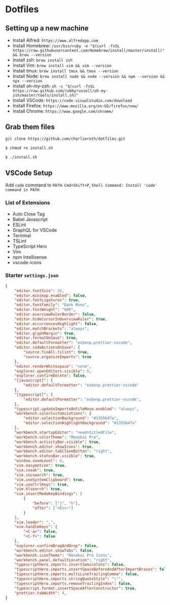 # Dotfiles

## Setting up a new machine

- Install Alfred: `https://www.alfredapp.com`
- Install Homebrew: `/usr/bin/ruby -e "$(curl -fsSL https://raw.githubusercontent.com/Homebrew/install/master/install)" && brew --version`
- Install zsh: `brew install zsh`
- Install Vim: `brew install vim && vim --version`
- Install tmux: `brew install tmux && tmux --version`
- Install Node: `brew install node && node --version && npm --version && npx --version`
- Install oh-my-zsh: `sh -c "$(curl -fsSL https://raw.github.com/robbyrussell/oh-my-zsh/master/tools/install.sh)"`
- Install VSCode: `https://code.visualstudio.com/download`
- Install Firefox: `https://www.mozilla.org/en-US/firefox/new/`
- Install Chrome: `https://www.google.com/chrome/`

## Grab them files

``` bash
git clone https://github.com/charlieroth/dotfiles.git

$ chmod +x install.sh

$ ./install.sh
```

## VSCode Setup

Add `code` command to `PATH`: `Cmd+Shift+P`, `Shell Command: Install 'code' command in PATH`

### List of Extensions

- Auto Close Tag
- Babel Javascript
- ESLint
- GraphQL for VSCode
- Terminal
- TSLint
- TypeScript Hero
- Vim
- npm Intellisense
- vscode-icons

### Starter `settings.json`

```json
{
    "editor.fontSize": 16,
    "editor.minimap.enabled": false,
    "editor.fontLigatures": true,
    "editor.fontFamily": "Dank Mono",
    "editor.fontWeight": "600",
    "editor.overviewRulerBorder": false,
    "editor.hideCursorInOverviewRuler": true,
    "editor.occurrencesHighlight": false,
    "editor.matchBrackets": "always",
    "editor.glyphMargin": true,
    "editor.formatOnSave": true,
    "editor.defaultFormatter": "esbenp.prettier-vscode",
    "editor.codeActionsOnSave": {
        "source.fixAll.tslint": true,
        "source.organizeImports": true
    },
    "editor.renderWhitespace": "none",
    "explorer.openEditors.visible": 0,
    "explorer.confirmDelete": false,
    "[javascript]": {
        "editor.defaultFormatter": "esbenp.prettier-vscode"
    },
    "[typescript]": {
        "editor.defaultFormatter": "esbenp.prettier-vscode",
    },
    "typescript.updateImportsOnFileMove.enabled": "always",
    "workbench.colorCustomizations": {
        "editor.selectionBackground": "#1355647a",
        "editor.selectionHighlightBackground": "#1355647a"
    },
    "workbench.startupEditor": "newUntitledFile",
    "workbench.colorTheme": "Monokai Pro",
    "workbench.activityBar.visible": true,
    "workbench.editor.showIcons": true,
    "workbench.editor.tabCloseButton": "right",
    "workbench.statusBar.visible": true,
    "window.zoomLevel": 0,
    "vim.easymotion": true,
    "vim.sneak": true,
    "vim.incsearch": true,
    "vim.useSystemClipboard": true,
    "vim.useCtrlKeys": true,
    "vim.hlsearch": true,
    "vim.insertModeKeyBindings": [
        {
            "before": ["j", "k"],
            "after": ["<Esc>"]
        }
    ],
    "vim.leader": ",",
    "vim.handleKeys": {
        "<C-a>": false,
        "<C-f>": false
    },
    "explorer.confirmDragAndDrop": false,
    "workbench.editor.showTabs": false,
    "workbench.iconTheme": "Monokai Pro Icons",
    "workbench.panel.defaultLocation": "right",
    "typescriptHero.imports.insertSemicolons": false,
    "typescriptHero.imports.insertSpaceBeforeAndAfterImportBraces": false,
    "typescriptHero.imports.multiLineTrailingComma": false,
    "typescriptHero.imports.stringQuoteStyle": "\"",
    "typescriptHero.imports.removeTrailingIndex": false,
    "typescript.format.insertSpaceAfterConstructor": true,
    "prettier.tabWidth": 4,
}
```
